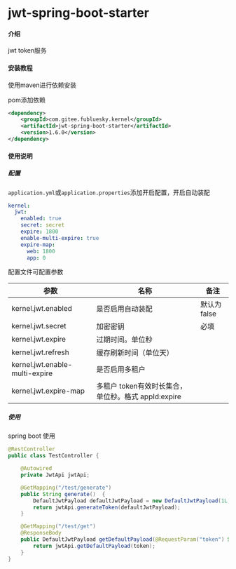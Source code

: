 # jwt-spring-boot-starter

#### 介绍
jwt token服务

#### 安装教程
使用maven进行依赖安装

pom添加依赖

```xml
<dependency>
    <groupId>com.gitee.fubluesky.kernel</groupId>
    <artifactId>jwt-spring-boot-starter</artifactId>
    <version>1.6.0</version>
</dependency>
```

#### 使用说明

##### **配置**

```application.yml```或```application.properties```添加开启配置，开启自动装配

```yml
kernel:
  jwt:
    enabled: true
    secret: secret
    expire: 1800
    enable-multi-expire: true
    expire-map:
      web: 1800
      app: 0
```

配置文件可配置参数

| 参数                           | 名称                           | 备注                                     |
| ------------------------------ | ------------------------------ | ---------------------------------------- |
| kernel.jwt.enabled  | 是否启用自动装配               | 默认为false                              |
| kernel.jwt.secret | 加密密钥         | 必填 |
| kernel.jwt.expire | 过期时间。单位秒 |  |
| kernel.jwt.refresh | 缓存刷新时间（单位天） |  |
| kernel.jwt.enable-multi-expire | 是否启用多租户 |  |
| kernel.jwt.expire-map | 多租户 token有效时长集合，单位秒。格式 appId:expire |  |
##### 使用

spring boot 使用

```java
@RestController
public class TestController {

    @Autowired
    private JwtApi jwtApi;

    @GetMapping("/test/generate")
    public String generate()  {
        DefaultJwtPayload defaultJwtPayload = new DefaultJwtPayload(1L, "934999", false);
        return jwtApi.generateToken(defaultJwtPayload);
    }

    @GetMapping("/test/get")
    @ResponseBody
    public DefaultJwtPayload getDefaultPayload(@RequestParam("token") String token)  {
        return jwtApi.getDefaultPayload(token);
    }
}
```

